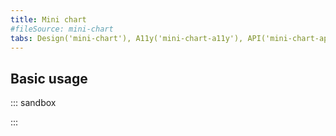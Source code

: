 ```yaml
---
title: Mini chart
#fileSource: mini-chart
tabs: Design('mini-chart'), A11y('mini-chart-a11y'), API('mini-chart-api'), Example('mini-chart-code'), Changelog('mini-chart-changelog')
---
```


## Basic usage

::: sandbox

<script lang="tsx" src="examples/basic_usage.tsx"></script>

:::
